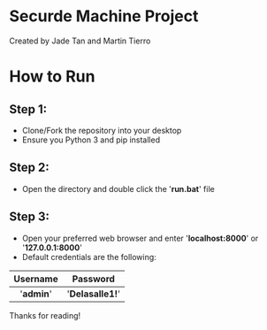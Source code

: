 # Securde Machine Project

Created by Jade Tan and Martin Tierro

# How to Run
Step 1:
- 
- Clone/Fork the repository into your desktop
- Ensure you Python 3 and pip installed

Step 2:
- 
- Open the directory and double click the '**run.bat**' file

Step 3:
- 
- Open your preferred web browser and enter '**localhost:8000**' or '**127.0.0.1:8000**' 
- Default credentials are the following: 

|     Username    |     Password    |
|:---------------:|:---------------:|
|   '**admin**'   |'**Delasalle1!**'| 

Thanks for reading! 

